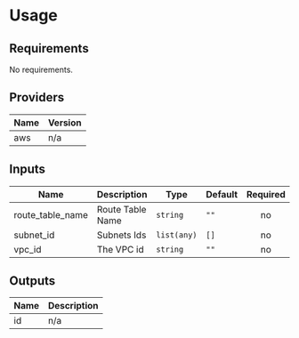 # Usage
<!--- BEGIN_TF_DOCS --->

## Requirements

No requirements.

## Providers

| Name | Version |
|------|---------|
| aws | n/a |

## Inputs

| Name | Description | Type | Default | Required |
|------|-------------|------|---------|:--------:|
| route\_table\_name | Route Table Name | `string` | `""` | no |
| subnet\_id | Subnets Ids | `list(any)` | `[]` | no |
| vpc\_id | The VPC id | `string` | `""` | no |

## Outputs

| Name | Description |
|------|-------------|
| id | n/a |

<!--- END_TF_DOCS --->

